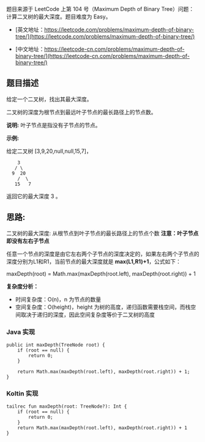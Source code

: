 题目来源于 LeetCode 上第 104 号（Maximum Depth of Binary Tree）问题：计算二叉树的最大深度。题目难度为 Easy。

* [英文地址：https://leetcode.com/problems/maximum-depth-of-binary-tree/](https://leetcode.com/problems/maximum-depth-of-binary-tree/)

* [中文地址：https://leetcode-cn.com/problems/maximum-depth-of-binary-tree/](https://leetcode-cn.com/problems/maximum-depth-of-binary-tree/)

## 题目描述

给定一个二叉树，找出其最大深度。

二叉树的深度为根节点到最远叶子节点的最长路径上的节点数。

**说明:** 叶子节点是指没有子节点的节点。

**示例:**

给定二叉树 [3,9,20,null,null,15,7]，

```
    3
   / \
  9  20
    /  \
   15   7
```

返回它的最大深度 3 。

## 思路: 

二叉树的最大深度: 从根节点到叶子节点的最长路径上的节点个数
**注意：叶子节点即没有左右子节点**

任意一个节点的深度是由它左右两个子节点的深度决定的，如果左右两个子节点的深度分别为L1和R1，当前节点的最大深度就是 **max(L1,R1)+1**，公式如下：

maxDepth(root) = Math.max(maxDepth(root.left), maxDepth(root.right)) + 1

**复杂度分析：**

* 时间复杂度：O(n)，n 为节点的数量
* 空间复杂度：O(height)，height 为树的高度，递归函数需要栈空间，而栈空间取决于递归的深度，因此空间复杂度等价于二叉树的高度

### Java 实现

```
public int maxDepth(TreeNode root) {
    if (root == null) {
        return 0;
    }

    return Math.max(maxDepth(root.left), maxDepth(root.right)) + 1;
}
```

### Koltin 实现

```
tailrec fun maxDepth(root: TreeNode?): Int {
    if (root == null) {
        return 0;
    }
    return Math.max(maxDepth(root.left), maxDepth(root.right)) + 1
}
```


